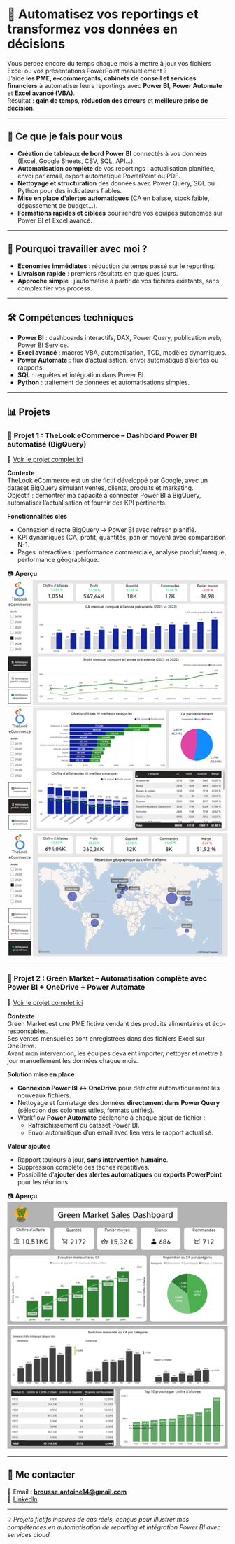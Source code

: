 # 🚀 Automatisez vos reportings et transformez vos données en décisions

Vous perdez encore du temps chaque mois à mettre à jour vos fichiers Excel ou vos présentations PowerPoint manuellement ?  
J’aide **les PME, e-commerçants, cabinets de conseil et services financiers** à automatiser leurs reportings avec **Power BI**, **Power Automate** et **Excel avancé (VBA)**.  
Résultat : **gain de temps**, **réduction des erreurs** et **meilleure prise de décision**.

---

## 💼 Ce que je fais pour vous

- **Création de tableaux de bord Power BI** connectés à vos données (Excel, Google Sheets, CSV, SQL, API…).  
- **Automatisation complète** de vos reportings : actualisation planifiée, envoi par email, export automatique PowerPoint ou PDF.  
- **Nettoyage et structuration** des données avec Power Query, SQL ou Python pour des indicateurs fiables.  
- **Mise en place d’alertes automatiques** (CA en baisse, stock faible, dépassement de budget…).  
- **Formations rapides et ciblées** pour rendre vos équipes autonomes sur Power BI et Excel avancé.  

---

## 🎯 Pourquoi travailler avec moi ?

- **Économies immédiates** : réduction du temps passé sur le reporting.  
- **Livraison rapide** : premiers résultats en quelques jours.  
- **Approche simple** : j’automatise à partir de vos fichiers existants, sans complexifier vos process.  

---

## 🛠 Compétences techniques

- **Power BI** : dashboards interactifs, DAX, Power Query, publication web, Power BI Service.  
- **Excel avancé** : macros VBA, automatisation, TCD, modèles dynamiques.  
- **Power Automate** : flux d’actualisation, envoi automatique d’alertes ou rapports.  
- **SQL** : requêtes et intégration dans Power BI.  
- **Python** : traitement de données et automatisations simples.  

---

## 📊 Projets

### 📁 Projet 1 : **TheLook eCommerce** – Dashboard Power BI automatisé (BigQuery)

🔗 [Voir le projet complet ici](https://github.com/AntoineBrousse/TheLook-eCommerce)

**Contexte**  
TheLook eCommerce est un site fictif développé par Google, avec un dataset BigQuery simulant ventes, clients, produits et marketing.  
Objectif : démontrer ma capacité à connecter Power BI à BigQuery, automatiser l’actualisation et fournir des KPI pertinents.

**Fonctionnalités clés**  
- Connexion directe BigQuery → Power BI avec refresh planifié.  
- KPI dynamiques (CA, profit, quantités, panier moyen) avec comparaison N-1.  
- Pages interactives : performance commerciale, analyse produit/marque, performance géographique.  

📷 **Aperçu**  
![Performance commerciale](/images/Thelookproject_p1.png)  
![Performance produit & marque](/images/Thelookproject_p2.png)  
![Performance géographique](/images/Thelookproject_p3.png)  

---

### 📁 Projet 2 : **Green Market** – Automatisation complète avec Power BI + OneDrive + Power Automate

🔗 [Voir le projet complet ici](https://github.com/AntoineBrousse/powerbi-greenmarket)

**Contexte**  
Green Market est une PME fictive vendant des produits alimentaires et éco-responsables.  
Ses ventes mensuelles sont enregistrées dans des fichiers Excel sur OneDrive.  
Avant mon intervention, les équipes devaient importer, nettoyer et mettre à jour manuellement les données chaque mois.

**Solution mise en place**  
- **Connexion Power BI ↔ OneDrive** pour détecter automatiquement les nouveaux fichiers.  
- Nettoyage et formatage des données **directement dans Power Query** (sélection des colonnes utiles, formats unifiés).  
- Workflow **Power Automate** déclenché à chaque ajout de fichier :  
  - Rafraîchissement du dataset Power BI.  
  - Envoi automatique d’un email avec lien vers le rapport actualisé.  

**Valeur ajoutée**  
- Rapport toujours à jour, **sans intervention humaine**.  
- Suppression complète des tâches répétitives.  
- Possibilité d’**ajouter des alertes automatiques** ou **exports PowerPoint** pour les réunions.  

📷 **Aperçu**  
![Page-1](images/Page-1.png)  
![Page-2](images/Page-2.png)  

---

## 🤝 Me contacter

📧 Email : **brousse.antoine14@gmail.com**  
🔗 [LinkedIn](https://www.linkedin.com/in/brousseantoine/)  

---

💡 *Projets fictifs inspirés de cas réels, conçus pour illustrer mes compétences en automatisation de reporting et intégration Power BI avec services cloud.*  
